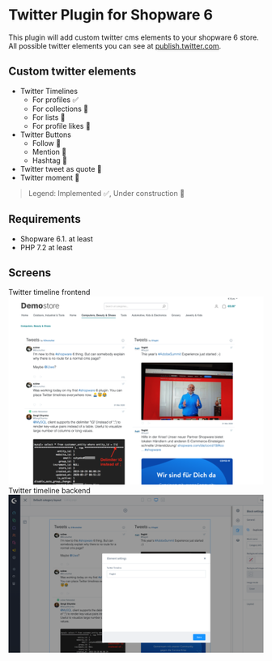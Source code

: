 # Twitter Plugin for Shopware 6
This plugin will add custom twitter cms elements to your shopware 6 store.  
All possible twitter elements you can see at [publish.twitter.com](https://publish.twitter.com/).
## Custom twitter elements 
* Twitter Timelines
  * For profiles :white_check_mark:
  * For collections :construction:
  * For lists :construction:
  * For profile likes :construction:
* Twitter Buttons
  * Follow :construction:
  * Mention :construction:
  * Hashtag :construction:
* Twitter tweet as quote :construction:
* Twitter moment :construction:
> Legend: Implemented :white_check_mark:, Under construction :construction:
## Requirements
* Shopware 6.1. at least
* PHP 7.2 at least
## Screens
Twitter timeline frontend  
![Twitter timeline in frontend](https://raw.githubusercontent.com/flagbit/shopware6-twitter/master/docs/images/shopware-6-twitter-timeline-frontend.png "Twitter timeline in frontend")
Twitter timeline backend  
![Twitter timeline backend configuration](https://raw.githubusercontent.com/flagbit/shopware6-twitter/master/docs/images/shopware-6-twitter-timeline-backend.png "Twitter timeline backend configuration")

